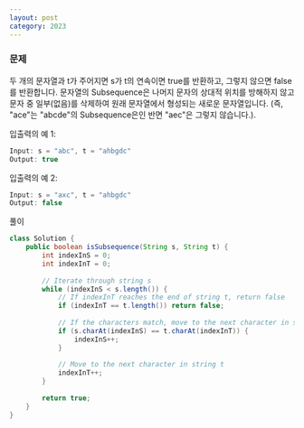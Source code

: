 ```yaml
---
layout: post
category: 2023
---
```


### 문제 
두 개의 문자열과 t가 주어지면 s가 t의 연속이면 true를 반환하고, 그렇지 않으면 false를 반환합니다.
문자열의 Subsequence은 나머지 문자의 상대적 위치를 방해하지 않고 문자 중 일부(없음)를 삭제하여 원래 문자열에서 형성되는 새로운 문자열입니다. (즉, "ace"는 "abcde"의 Subsequence은인 반면 "aec"은 그렇지 않습니다.).

입출력의 예 1:
```java
Input: s = "abc", t = "ahbgdc"
Output: true
``` 

입출력의 예 2:
```java
Input: s = "axc", t = "ahbgdc"
Output: false
```   
        
        
풀이
```java
class Solution {
    public boolean isSubsequence(String s, String t) {
        int indexInS = 0;
        int indexInT = 0;
        
        // Iterate through string s
        while (indexInS < s.length()) {
            // If indexInT reaches the end of string t, return false
            if (indexInT == t.length()) return false;
            
            // If the characters match, move to the next character in string s
            if (s.charAt(indexInS) == t.charAt(indexInT)) {
                indexInS++;
            }
            
            // Move to the next character in string t
            indexInT++;
        }
        
        return true;
    }
}
```